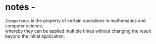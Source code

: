 # notes - 

`Idempotence` is the property of certain operations in mathematics and computer science,  
whereby they can be applied multiple times without changing the result beyond the initial application.  

